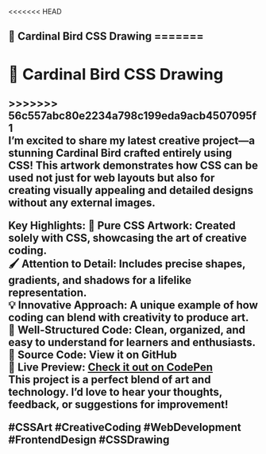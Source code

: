 <<<<<<< HEAD
<h2>🎨 Cardinal Bird CSS Drawing<h/2>
=======
<h2>🎨 Cardinal Bird CSS Drawing</h2>
>>>>>>> 56c557abc80e2234a798c199eda9acb4507095f1
<br>
I’m excited to share my latest creative project—a stunning Cardinal Bird crafted entirely using CSS! This artwork demonstrates how CSS can be used not just for web layouts but also for creating visually appealing and detailed designs without any external images.
<br>

<b>Key Highlights:</b>
🌟 <b>Pure CSS Artwork:</b> Created solely with CSS, showcasing the art of creative coding.<br>
🖌️ <b>Attention to Detail:</b> Includes precise shapes, gradients, and shadows for a lifelike representation.<br>
💡 <b>Innovative Approach:</b> A unique example of how coding can blend with creativity to produce art.<br>
🔧<b> Well-Structured Code:</b> Clean, organized, and easy to understand for learners and enthusiasts.<br>
📂 <b>Source Code: </b> View it on GitHub <br>
🔗 <b>Live Preview:</b> <a href="https://codepen.io/RizwanWebDev/pen/emOJQev">Check it out on CodePen</a>
<br>
This project is a perfect blend of art and technology. I’d love to hear your thoughts, feedback, or suggestions for improvement!<br>

#CSSArt #CreativeCoding #WebDevelopment #FrontendDesign #CSSDrawing
